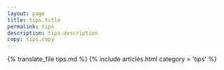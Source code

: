```yaml
---
layout: page
title: tips.title
permalink: tips
description: tips.description
copy: tips.copy
---
```

{% translate_file tips.md %}
{% include articles.html category = 'tips' %}
